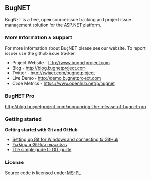 ## BugNET

BugNET is a free, open source issue tracking and project issue management solution for the ASP.NET platform.

### More Information & Support

For more information about BugNET please see our website. To report issues use the github issue tracker.

* Project Website - http://www.bugnetproject.com
* Blog - http://blog.bugnetproject.com
* Twitter - http://twitter.com/bugnetproject
* Live Demo - http://demo.bugnetproject.com
* Code Metrics - https://www.openhub.net/p/bugnet

### BugNET Pro

http://blog.bugnetproject.com/announcing-the-release-of-bugnet-pro

### Getting started

**Getting started with Git and GitHub**

 * [Setting up Git for Windows and connecting to GitHub](http://help.github.com/win-set-up-git/)
 * [Forking a GitHub repository](http://help.github.com/fork-a-repo/)
 * [The simple gude to GIT guide](http://rogerdudler.github.com/git-guide/)
 

### License

Source code is licensed under [MS-PL](http://opensource.org/licenses/MS-PL)

